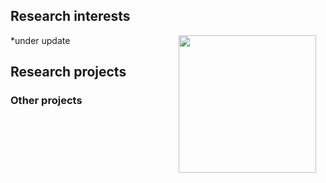 ## Research interests
<img style="padding: 0 15px; float: right;" src="https://hossdaniela.github.io/rem_experiment.jpeg" align="right" width="220">
*under update


## Research projects



### 




### Other projects
